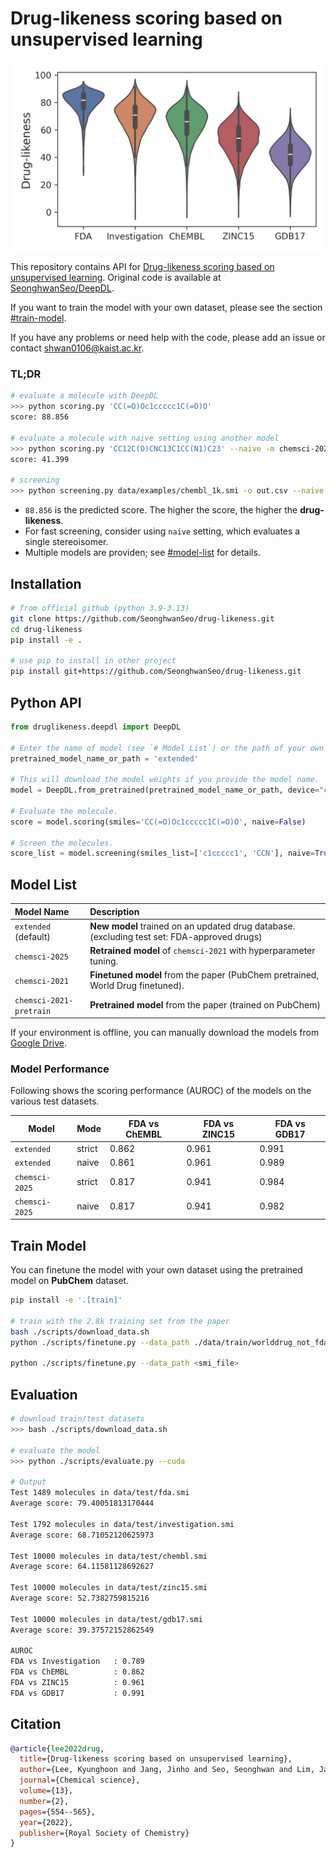 # Drug-likeness scoring based on unsupervised learning

<img src="assets/score_distribution.png" width=600>

This repository contains API for [Drug-likeness scoring based on unsupervised learning](https://pubs.rsc.org/en/content/articlehtml/2022/sc/d1sc05248a).
Original code is available at [SeonghwanSeo/DeepDL](https://github.com/SeonghwanSeo/DeepDL).

If you want to train the model with your own dataset, please see the section [#train-model](#train-model).

If you have any problems or need help with the code, please add an issue or contact <shwan0106@kaist.ac.kr>.

### TL;DR

```bash
# evaluate a molecule with DeepDL
>>> python scoring.py 'CC(=O)Oc1ccccc1C(=O)O'
score: 88.856

# evaluate a molecule with naive setting using another model
>>> python scoring.py 'CC12C(O)CNC13C1CC(N1)C23' --naive -m chemsci-2021
score: 41.399

# screening
>>> python screening.py data/examples/chembl_1k.smi -o out.csv --naive --cuda
```

- `88.856` is the predicted score. The higher the score, the higher the **drug-likeness**.
- For fast screening, consider using `naive` setting, which evaluates a single stereoisomer.
- Multiple models are providen; see [#model-list](#model-list) for details.

## Installation

```bash
# from official github (python 3.9-3.13)
git clone https://github.com/SeonghwanSeo/drug-likeness.git
cd drug-likeness
pip install -e .

# use pip to install in other project
pip install git+https://github.com/SeonghwanSeo/drug-likeness.git
```

## Python API

```python
from druglikeness.deepdl import DeepDL

# Enter the name of model (see `# Model List`) or the path of your own model.
pretrained_model_name_or_path = 'extended'

# This will download the model weights if you provide the model name.
model = DeepDL.from_pretrained(pretrained_model_name_or_path, device="cpu")

# Evaluate the molecule.
score = model.scoring(smiles='CC(=O)Oc1ccccc1C(=O)O', naive=False)

# Screen the molecules.
score_list = model.screening(smiles_list=['c1ccccc1', 'CCN'], naive=True, batch_size=64)
```

## Model List

| Model Name              | Description                                                                                 |
| :---------------------- | :------------------------------------------------------------------------------------------ |
| `extended` (default)              | **New model** trained on an updated drug database. (excluding test set: FDA-approved drugs) |
| `chemsci-2025`          | **Retrained model** of `chemsci-2021` with hyperparameter tuning.                |
| `chemsci-2021`          | **Finetuned model** from the paper (PubChem pretrained, World Drug finetuned).              |
| `chemsci-2021-pretrain` | **Pretrained model** from the paper (trained on PubChem)                                    |

If your environment is offline, you can manually download the models from [Google Drive](https://drive.google.com/drive/folders/1yMxR7HwmwH8wK1mA3wgEasOZ510Ib1-o?usp=share_link).

### Model Performance

Following shows the scoring performance (AUROC) of the models on the various test datasets.

| Model          | Mode   | FDA vs ChEMBL | FDA vs ZINC15 | FDA vs GDB17 |
| -------------- | ------ | ------------- | ------------- | ------------ |
| `extended`     | strict | 0.862         | 0.961         | 0.991        |
| `extended`     | naive  | 0.861         | 0.961         | 0.989        |
| `chemsci-2025` | strict | 0.817         | 0.941         | 0.984        |
| `chemsci-2025` | naive  | 0.817         | 0.941         | 0.982        |

## Train Model

You can finetune the model with your own dataset using the pretrained model on **PubChem** dataset.

```bash
pip install -e '.[train]'

# train with the 2.8k training set from the paper
bash ./scripts/download_data.sh
python ./scripts/finetune.py --data_path ./data/train/worlddrug_not_fda.smi

python ./scripts/finetune.py --data_path <smi_file>
```

## Evaluation

```bash
# download train/test datasets
>>> bash ./scripts/download_data.sh

# evaluate the model
>>> python ./scripts/evaluate.py --cuda

# Output
Test 1489 molecules in data/test/fda.smi
Average score: 79.40051813170444

Test 1792 molecules in data/test/investigation.smi
Average score: 68.71052120625973

Test 10000 molecules in data/test/chembl.smi
Average score: 64.11581128692627

Test 10000 molecules in data/test/zinc15.smi
Average score: 52.7382759815216

Test 10000 molecules in data/test/gdb17.smi
Average score: 39.37572152862549

AUROC
FDA vs Investigation   : 0.789
FDA vs ChEMBL          : 0.862
FDA vs ZINC15          : 0.961
FDA vs GDB17           : 0.991
```

## Citation

```bibtex
@article{lee2022drug,
  title={Drug-likeness scoring based on unsupervised learning},
  author={Lee, Kyunghoon and Jang, Jinho and Seo, Seonghwan and Lim, Jaechang and Kim, Woo Youn},
  journal={Chemical science},
  volume={13},
  number={2},
  pages={554--565},
  year={2022},
  publisher={Royal Society of Chemistry}
}
```
